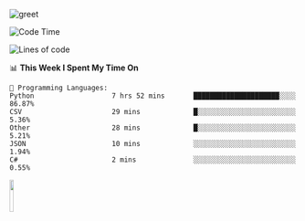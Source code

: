 ![greet](https://user-images.githubusercontent.com/44234583/146624354-9d461392-3676-4e7a-b12f-debc7319f53b.gif) 


<!--START_SECTION:waka-->
![Code Time](http://img.shields.io/badge/Code%20Time-330%20hrs%2047%20mins-blue)

![Lines of code](https://img.shields.io/badge/From%20Hello%20World%20I%27ve%20Written-607%20Thousand%20lines%20of%20code-blue)

📊 **This Week I Spent My Time On** 

```text
💬 Programming Languages: 
Python                   7 hrs 52 mins       █████████████████████░░░░   86.87% 
CSV                      29 mins             █░░░░░░░░░░░░░░░░░░░░░░░░   5.36% 
Other                    28 mins             █░░░░░░░░░░░░░░░░░░░░░░░░   5.21% 
JSON                     10 mins             ░░░░░░░░░░░░░░░░░░░░░░░░░   1.94% 
C#                       2 mins              ░░░░░░░░░░░░░░░░░░░░░░░░░   0.55%

```


<!--END_SECTION:waka-->
<img src="https://user-images.githubusercontent.com/44234583/191059235-95ebfce1-7fc7-4eee-baff-214d902e7c18.gif" width="12%"/>
